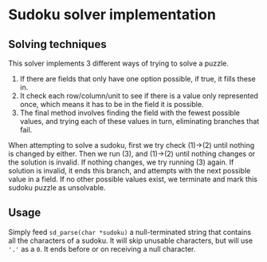 Sudoku solver implementation
============================

Solving techniques
------------------

This solver implements 3 different ways of trying to solve a puzzle.

1. If there are fields that only have one option 
possible, if true, it fills these in.
2. It check each row/column/unit to see if there is a value
only represented once, which means it has to be in the field it is
possible.
3. The final method involves finding the field with the fewest possible values,
and trying each of these values in turn, eliminating branches that fail.

When attempting to solve a sudoku, first we try check (1)->(2) until nothing is 
changed by either. Then we run (3), and (1)->(2) until nothing changes or 
the solution is invalid. If nothing changes, we try running (3) again. 
If solution is invalid, it ends this branch, and attempts with the next 
possible value in a field. If no other possible values exist, we terminate
and mark this sudoku puzzle as unsolvable.

Usage
-----

Simply feed `sd_parse(char *sudoku)` a null-terminated string that contains all
the characters of a sudoku. It will skip unusable characters, but will use
`'.'` as a `0`. It ends before or on receiving a null character.
